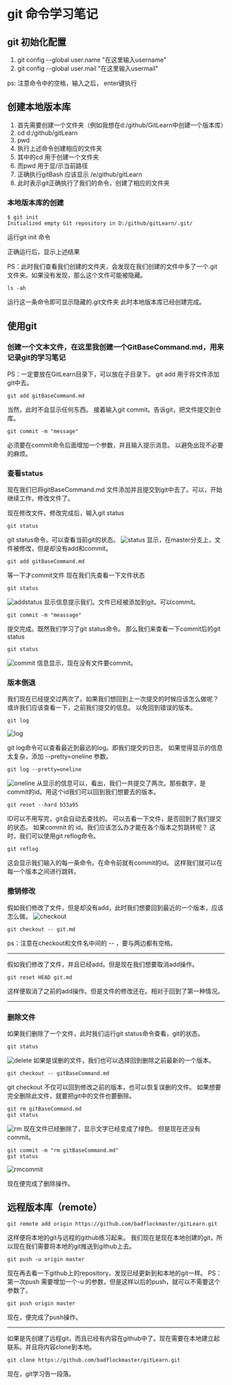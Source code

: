 # git 命令学习笔记
## git 初始化配置
1. git config --global user.name "在这里输入username"
2. git config --global user.mail "在这里输入usermail"

ps: 注意命令中的空格，输入之后， enter键执行

## 创建本地版本库
1. 首先需要创建一个文件夹（例如我想在d:/github/GitLearn中创建一个版本库）
2. cd d:/github/gitLearn
3. pwd
4. 执行上述命令创建相应的文件夹
5. 其中的cd 用于创建一个文件夹
6. 而pwd 用于显/示当前路径
7. 正确执行gitBash 应该显示 /e/github/gitLearn
8. 此时表示git正确执行了我们的命令，创建了相应的文件夹

### 本地版本库的创建
```git
$ git init
Initialized empty Git repository in D:/github/gitLearn/.git/
```
运行git init 命令

正确运行后，显示上述结果

PS：此时我们查看我们创建的文件夹，会发现在我们创建的文件中多了一个.git 文件夹。如果没有发现，那么这个文件可能被隐藏。
```
ls -ah
```
运行这一条命令即可显示隐藏的.git文件夹
此时本地版本库已经创建完成。

## 使用git
### 创建一个文本文件，在这里我创建一个GitBaseCommand.md，用来记录git的学习笔记
PS：一定要放在GitLearn目录下，可以放在子目录下。
git add 用于将文件添加git中去。
```
git add gitBaseCommand.md
```
当然，此时不会显示任何东西。
接着输入git commit。告诉git，把文件提交到仓库。
```
git commit -m "message"
```
必须要在commit命令后面增加一个参数，并且输入提示消息。
以避免出现不必要的麻烦。
### 查看status
现在我们已将gitBaseCommand.md 文件添加并且提交到git中去了。可以，开始继续工作，修改文件了。

现在修改文件。修改完成后，输入git status
```
git status
```
git status命令，可以查看当前git的状态。
![status](assets/markdown-img-paste-20171002213733855.png)
显示，在master分支上，文件被修改，但是却没有add和commit。
```
git add gitBaseCommand.md
```
等一下才commit文件
现在我们先查看一下文件状态
```
git status
```

![addstatus](assets/markdown-img-paste-20171002214808421.png)
显示信息提示我们。文件已经被添加到git。可以commit。
```
git commit -m "meassage"
```
提交完成。既然我们学习了git  status命令。
那么我们来查看一下commit后的git status
```
git status
```
![commit](assets/markdown-img-paste-20171002215349216.png)
信息显示，现在没有文件要commit。
### 版本倒退
我们现在已经提交过两次了。如果我们想回到上一次提交的时候应该怎么做呢？
或许我们应该查看一下，之前我们提交的信息。 以免回到错误的版本。
```
git log
```
![log](assets/markdown-img-paste-20171002220147407.png)

git log命令可以查看最近到最远的log。即我们提交的日志。
如果觉得显示的信息太复杂，添加 --pretty=oneline 参数。
```
git log --pretty=oneline
```
![oneline](assets/markdown-img-paste-20171002220358555.png)
从显示的信息可以，看出，我们一共提交了两次。那些数字，是commit的id。用这个id我们可以回到我们想要去的版本。
```
git reset --hard b33a95
```
ID可以不用写完，git会自动去查找的。
可以去看一下文件，是否回到了我们提交的状态。
如果commit 的 id。我们应该怎么办才能在各个版本之剪跳转呢？
这时，我们可以使用git reflog命令。
```
git reflog
```
这会显示我们输入的每一条命令。在命令前就有commit的id。
这样我们就可以在每一个版本之间进行跳转。
### 撤销修改
假如我们修改了文件，但是却没有add，此时我们想要回到最近的一个版本，应该怎么做。
![checkout](assets/markdown-img-paste-20171003101415902.png)
```
git checkout -- git.md
```
ps：注意在checkout和文件名中间的 -- ，要与两边都有空格。
****
假如我们修改了文件，并且已经add。但是现在我们想要取消add操作。
```
git reset HEAD git.md
```
这样便取消了之前的add操作。但是文件的修改还在。相对于回到了第一种情况。
****


### 删除文件
如果我们删除了一个文件，此时我们运行git status命令查看，git的状态。
```
git status
```
![delete](assets/markdown-img-paste-20171003102540590.png)
如果是误删的文件，我们也可以选择回到删除之前最新的一个版本。
```
git checkout -- gitBaseCommand.md
```
git checkout 不仅可以回到修改之前的版本，也可以恢复误删的文件。
如果想要完全删除此文件，就要把git中的文件也要删除。
```
git rm gitBaseCommand.md
git status
```
![rm](assets/markdown-img-paste-20171003102953422.png)
现在文件已经删除了，显示文字已经变成了绿色。
但是现在还没有commit。
```
git commit -m "rm gitBaseCommand.md"
git status
```
![rmcommit](assets/markdown-img-paste-20171003103153399.png)

现在便完成了删除操作。

## 远程版本库（remote）

```
git remote add origin https://github.com/badflockmaster/gitLearn.git
```
这样便将本地的git与远程的github练习起来。
我们现在是现在本地创建的git，所以现在我们需要将本地的git推送到github上去。
```
git push -u origin master
```
现在再去看一下github上的repository，发现已经更新到和本地的git一样。
PS：第一次push 需要增加一个-u 的参数，但是这样以后的push，就可以不需要这个参数了。
```
git push origin master
```
现在，便完成了push操作。
***
如果是先创建了远程git，而且已经有内容在github中了。现在需要在本地建立起联系。并且将内容clone到本地。
```
git clone https://github.com/badflockmaster/gitLearn.git
```
现在，git学习告一段落。
